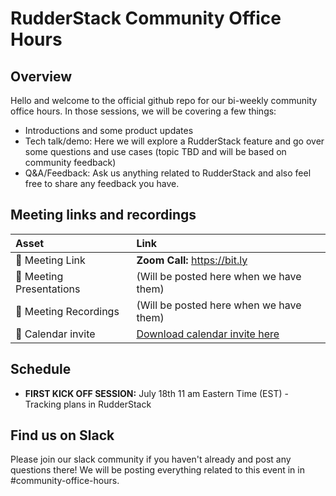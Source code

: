 # RudderStack Community Office Hours

## Overview
Hello and welcome to the official github repo for our bi-weekly community office hours. In those sessions, we will be covering a few things:
- Introductions and some product updates
- Tech talk/demo: Here we will explore a RudderStack feature and go over some questions and use cases (topic TBD and will be based on community feedback)
- Q&A/Feedback: Ask us anything related to RudderStack and also feel free to share any feedback you have. 

## Meeting links and recordings 

| Asset | Link        |
|:-----------|:------------|
| 🔗 Meeting Link | **Zoom Call:** https://bit.ly
| 📝 Meeting Presentations | (Will be posted here when we have them)
| 🎥 Meeting Recordings | (Will be posted here when we have them)
| :calendar: Calendar invite | [Download calendar invite here](https://calendar.google.com/event?action=TEMPLATE&tmeid=NHYwNzVsOTRqYzJtZDJuY2hkODBsdDRjbGsgc21hc2hmZWpAcnVkZGVyc3RhY2suY29t&tmsrc=smashfej%40rudderstack.com)
## Schedule 

- **FIRST KICK OFF SESSION:** July 18th 11 am Eastern Time (EST) - Tracking plans in RudderStack 

## Find us on Slack

Please join our slack community if you haven't already and post any questions there! We will be posting everything related to this event in in #community-office-hours.

